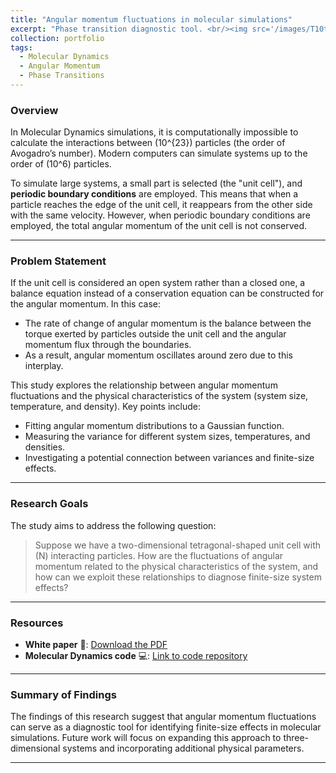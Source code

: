 ```yaml
---
title: "Angular momentum fluctuations in molecular simulations"
excerpt: "Phase transition diagnostic tool. <br/><img src='/images/T10traj.png'>"
collection: portfolio
tags:
  - Molecular Dynamics
  - Angular Momentum
  - Phase Transitions
---
```


### Overview

In Molecular Dynamics simulations, it is computationally impossible to calculate the interactions between \(10^{23}\) particles (the order of Avogadro’s number). Modern computers can simulate systems up to the order of \(10^6\) particles. 

To simulate large systems, a small part is selected (the "unit cell"), and **periodic boundary conditions** are employed. This means that when a particle reaches the edge of the unit cell, it reappears from the other side with the same velocity. However, when periodic boundary conditions are employed, the total angular momentum of the unit cell is not conserved.

---

### Problem Statement

If the unit cell is considered an open system rather than a closed one, a balance equation instead of a conservation equation can be constructed for the angular momentum. In this case:
- The rate of change of angular momentum is the balance between the torque exerted by particles outside the unit cell and the angular momentum flux through the boundaries.
- As a result, angular momentum oscillates around zero due to this interplay.

This study explores the relationship between angular momentum fluctuations and the physical characteristics of the system (system size, temperature, and density). Key points include:
- Fitting angular momentum distributions to a Gaussian function.
- Measuring the variance for different system sizes, temperatures, and densities.
- Investigating a potential connection between variances and finite-size effects.

---

### Research Goals

The study aims to address the following question:

> Suppose we have a two-dimensional tetragonal-shaped unit cell with \(N\) interacting particles. How are the fluctuations of angular momentum related to the physical characteristics of the system, and how can we exploit these relationships to diagnose finite-size system effects?

---

### Resources

- **White paper** 📄: [Download the PDF](files/portfolio_1_file.pdf)
- **Molecular Dynamics code** 💻: [Link to code repository](https://github.com/emainas/LennardJones_MolecularDynamics.git)

---

### Summary of Findings

The findings of this research suggest that angular momentum fluctuations can serve as a diagnostic tool for identifying finite-size effects in molecular simulations. Future work will focus on expanding this approach to three-dimensional systems and incorporating additional physical parameters.

---
